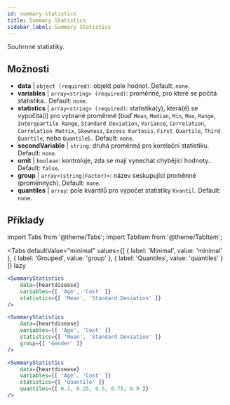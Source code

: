 ```yaml
---
id: summary-statistics 
title: Summary Statistics
sidebar_label: Summary Statistics
---
```


Souhrnné statistiky.

## Možnosti

* __data__ | `object (required)`: objekt pole hodnot. Default: `none`.
* __variables__ | `array<string> (required)`: proměnné, pro které se počítá statistika.. Default: `none`.
* __statistics__ | `array<string> (required)`: statistika(y), která(é) se vypočítá(í) pro vybrané proměnné (buď `Mean`, `Median`, `Min`, `Max`, `Range`, `Interquartile Range`, `Standard Deviation`, `Variance`, `Correlation`, `Correlation Matrix`, `Skewness`, `Excess Kurtosis`, `First Quartile`, `Third Quartile`, nebo `Quantile`).. Default: `none`.
* __secondVariable__ | `string`: druhá proměnná pro korelační statistiku. Default: `none`.
* __omit__ | `boolean`: kontroluje, zda se mají vynechat chybějící hodnoty.. Default: `false`.
* __group__ | `array<(string|Factor)>`: název seskupující proměnné (proměnných). Default: `none`.
* __quantiles__ | `array`: pole kvantilů pro výpočet statistiky `Kvantil`. Default: `none`.


## Příklady

import Tabs from '@theme/Tabs';
import TabItem from '@theme/TabItem';

<Tabs
    defaultValue="minimal"
    values={[
        { label: 'Minimal', value: 'minimal' },
        { label: 'Grouped', value: 'group' },
        { label: 'Quantiles', value: 'quantiles' }
    ]}
    lazy
>

<TabItem value="minimal">

```jsx live
<SummaryStatistics 
    data={heartdisease} 
    variables={[ 'Age', 'Cost' ]}
    statistics={[ 'Mean', 'Standard Deviation' ]}
/>
```

</TabItem>

<TabItem value="group" >

```jsx live
<SummaryStatistics 
    data={heartdisease} 
    variables={[ 'Age', 'Cost' ]}
    statistics={[ 'Mean', 'Standard Deviation' ]}
    group={[ 'Gender' ]}
/>
```
</TabItem>

<TabItem value="quantiles">

```jsx live
<SummaryStatistics 
    data={heartdisease} 
    variables={[ 'Age', 'Cost' ]}
    statistics={[ 'Quantile' ]}
    quantiles={[ 0.1, 0.25, 0.5, 0.75, 0.9 ]}
/>
```

</TabItem>

</Tabs>
